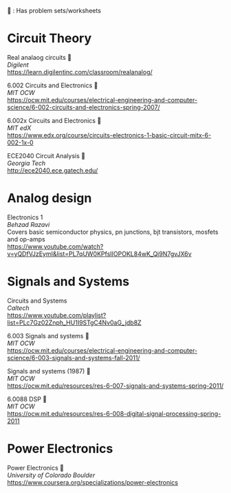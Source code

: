 :notebook: : Has problem sets/worksheets

# Circuit Theory #

Real analaog circuits :notebook:  
_Digilent_  
https://learn.digilentinc.com/classroom/realanalog/

6.002 Circuits and Electronics :notebook:  
_MIT OCW_  
https://ocw.mit.edu/courses/electrical-engineering-and-computer-science/6-002-circuits-and-electronics-spring-2007/

6.002x Circuits and Electronics :notebook:  
_MIT edX_  
https://www.edx.org/course/circuits-electronics-1-basic-circuit-mitx-6-002-1x-0

ECE2040 Circuit Analysis :notebook:  
_Georgia Tech_  
http://ece2040.ece.gatech.edu/


# Analog design #

Electronics 1  
_Behzad Razavi_  
Covers basic semiconductor physics, pn junctions, bjt transistors, mosfets and op-amps  
https://www.youtube.com/watch?v=yQDfVJzEymI&list=PL7qUW0KPfsIIOPOKL84wK_Qj9N7gvJX6v


# Signals and Systems #

Circuits and Systems  
_Caltech_  
https://www.youtube.com/playlist?list=PLc7Gz02Znph_HU1I9STgC4Nv0aG_jdb8Z

6.003 Signals and systems :notebook:  
_MIT OCW_  
https://ocw.mit.edu/courses/electrical-engineering-and-computer-science/6-003-signals-and-systems-fall-2011/

Signals and systems (1987) :notebook:  
_MIT OCW_  
https://ocw.mit.edu/resources/res-6-007-signals-and-systems-spring-2011/

6.0088 DSP :notebook:  
_MIT OCW_  
https://ocw.mit.edu/resources/res-6-008-digital-signal-processing-spring-2011


# Power Electronics #

Power Electronics :notebook:  
_University of Colorado Boulder_  
https://www.coursera.org/specializations/power-electronics
